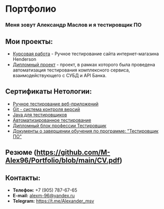 # Портфолио

### Меня зовут Александр Маслов и я тестировщик ПО

## Мои проекты:
* [Курсовая работа](https://docs.google.com/spreadsheets/d/1BfI8fTOA4wXnqHgYWXissG7VJ44DWjQkPRU-H02KMHg/edit#gid=0) - Ручное тестирование сайта интернет-магазина Henderson
* [Дипломный проект](https://github.com/M-Alex96/QA-Graduate-Work) - проект, в рамках которого была проведена автоматизация тестирования комплексного сервиса, взаимодействующего с СУБД и API Банка.

## Сертификаты Нетологии:
* [Ручное тестирование веб-приложений](https://github.com/M-Alex96/Portfolio/blob/main/certificate_manual.pdf)
* [Git - система контроля версий](https://github.com/M-Alex96/Portfolio/blob/main/certificate_git.pdf)
* [Java для тестировщиков](https://github.com/M-Alex96/Portfolio/blob/main/certificate_java.pdf)
* [Автоматизированное тестирование](https://github.com/M-Alex96/Portfolio/blob/main/certificate_automation.pdf)
* [Дипломный блок профессии Тестировщик](https://github.com/M-Alex96/Portfolio/blob/main/certificate_diploma_project.jpeg)
* [Документы о завершении обучения по программе: "Тестировщик ПО"](https://github.com/M-Alex96/Portfolio/blob/main/certificate_qa.pdf)

## **Резюме** (https://github.com/M-Alex96/Portfolio/blob/main/CV.pdf)

## Контакты:
* **Телефон:** +7 (905) 787-67-65
* **E-mail:** alexm-96@yandex.ru
* **Telegram:** https://t.me/Alexander_msv
